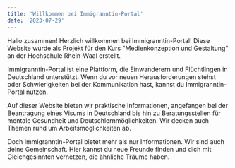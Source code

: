 ```yaml
---
title: 'Willkommen bei Immigranntin-Portal'
date: '2023-07-29'
---
```


Hallo zusammen! Herzlich willkommen bei Immigranntin-Portal! Diese Website wurde als Projekt für den Kurs "Medienkonzeption und Gestaltung" an der Hochschule Rhein-Waal erstellt.   

Immigranntin-Portal ist eine Plattform, die Einwanderern und Flüchtlingen in Deutschland unterstützt. Wenn du vor neuen Herausforderungen stehst oder Schwierigkeiten bei der Kommunikation hast, kannst du Immigranntin-Portal nutzen.  

Auf dieser Website bieten wir praktische Informationen, angefangen bei der Beantragung eines Visums in Deutschland bis hin zu Beratungsstellen für mentale Gesundheit und Deutschlernmöglichkeiten. Wir decken auch Themen rund um Arbeitsmöglichkeiten ab.  

Doch Immigranntin-Portal bietet mehr als nur Informationen. Wir sind auch deine Gemeinschaft. Hier kannst du neue Freunde finden und dich mit Gleichgesinnten vernetzen, die ähnliche Träume haben.  
